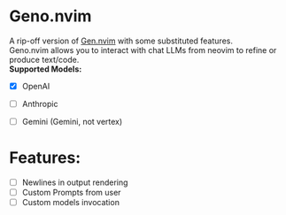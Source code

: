 # Geno.nvim
A rip-off version of [Gen.nvim](https://github.com/David-Kunz/gen.nvim) with
some substituted features.  
Geno.nvim allows you to interact with chat LLMs from neovim to refine or  
produce text/code.  
**Supported Models:**
- [X] OpenAI
- [ ] Anthropic
- [ ] Gemini (Gemini, not vertex)


# Features:
- [ ] Newlines in output rendering
- [ ] Custom Prompts from user
- [ ] Custom models invocation
